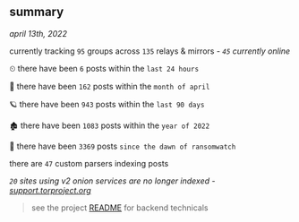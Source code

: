 
## summary
_april 13th, 2022_

currently tracking `95` groups across `135` relays & mirrors - _`45` currently online_

⏲ there have been `6` posts within the `last 24 hours`

🦈 there have been `162` posts within the `month of april`

🪐 there have been `943` posts within the `last 90 days`

🏚 there have been `1083` posts within the `year of 2022`

🦕 there have been `3369` posts `since the dawn of ransomwatch`

there are `47` custom parsers indexing posts

_`20` sites using v2 onion services are no longer indexed - [support.torproject.org](https://support.torproject.org/onionservices/v2-deprecation/)_

> see the project [README](https://github.com/thetanz/ransomwatch#ransomwatch--) for backend technicals
